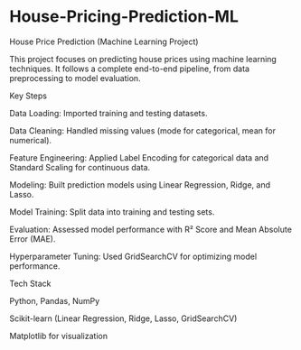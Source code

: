 # House-Pricing-Prediction-ML




House Price Prediction (Machine Learning Project)

This project focuses on predicting house prices using machine learning techniques. It follows a complete end-to-end pipeline, from data preprocessing to model evaluation.

Key Steps

Data Loading: Imported training and testing datasets.

Data Cleaning: Handled missing values (mode for categorical, mean for numerical).

Feature Engineering: Applied Label Encoding for categorical data and Standard Scaling for continuous data.

Modeling: Built prediction models using Linear Regression, Ridge, and Lasso.

Model Training: Split data into training and testing sets.

Evaluation: Assessed model performance with R² Score and Mean Absolute Error (MAE).

Hyperparameter Tuning: Used GridSearchCV for optimizing model performance.

Tech Stack

Python, Pandas, NumPy

Scikit-learn (Linear Regression, Ridge, Lasso, GridSearchCV)

Matplotlib for visualization
